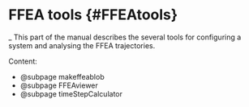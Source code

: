 FFEA tools {#FFEAtools}
=========================
_
This part of the manual describes the several tools for configuring 
 a system and analysing the FFEA trajectories. 

Content:

- @subpage makeffeablob
- @subpage FFEAviewer
- @subpage timeStepCalculator

